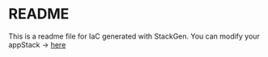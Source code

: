 # README
This is a readme file for IaC generated with StackGen.
You can modify your appStack -> [here](http://main.dev.stackgen.com/appstacks/cd590247-97eb-4491-a084-a764126621fd)
